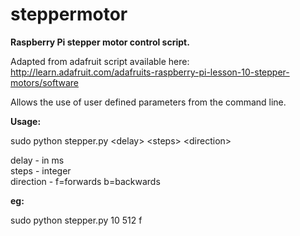 steppermotor
============

**Raspberry Pi stepper motor control script.** 

Adapted from adafruit script available here:<br>
http://learn.adafruit.com/adafruits-raspberry-pi-lesson-10-stepper-motors/software

Allows the use of user defined parameters from the command line.


**Usage:**

sudo python stepper.py &lt;delay&gt; &lt;steps&gt; &lt;direction&gt;

delay - in ms<br>
steps - integer<br>
direction - f=forwards b=backwards<br>

**eg:**

sudo python stepper.py 10 512 f
